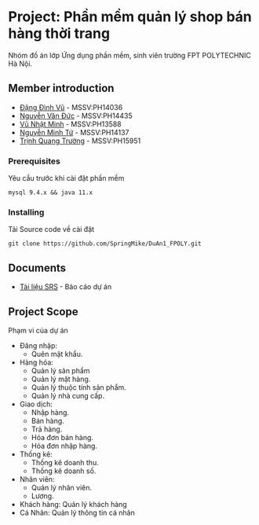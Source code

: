 # Project: Phần mềm quản lý shop bán hàng thời trang


Nhóm đồ án lớp Ứng dụng phần mềm, sinh viên trường FPT POLYTECHNIC Hà Nội.

## Member introduction

* [Đặng Đình Vũ](https://www.facebook.com/DangDinhVu221) - MSSV:PH14036
* [Nguyễn Văn Đức](https://www.facebook.com/BoyIT2509) - MSSV:PH14435
* [Vũ Nhật Minh](https://www.facebook.com/profile.php?id=100009524366210) - MSSV:PH13588
* [Nguyễn Minh Tứ](https://www.facebook.com/minhfourr) - MSSV:PH14137
* [Trịnh Quang Trường](https://www.facebook.com/Neyu.00) - MSSV:PH15951

### Prerequisites

Yêu cầu trước khi cài đặt phần mềm

```
mysql 9.4.x && java 11.x
```

### Installing

Tải Source code về cài đặt

```
git clone https://github.com/SpringMike/DuAn1_FPOLY.git
```

## Documents

* [Tài liệu SRS](https://docs.google.com/document/d/16ZH8ivhvqRD32FTY34rCLF8o_PV-O8rS/edit?usp=sharing&ouid=111103252781516276994&rtpof=true&sd=true) - Báo cáo dự án

## Project Scope

Phạm vi của dự án

- Đăng nhập:
  - Quên mật khẩu.
- Hàng hóa:
  - Quản lý sản phẩm
  - Quản lý mặt hàng.
  - Quản lý thuộc tính sản phẩm.
  - Quản lý nhà cung cấp.
- Giao dịch:
  - Nhập hàng.
  - Bán hàng.
  - Trả hàng.
  - Hóa đơn bán hàng.
  - Hóa đơn nhập hàng.
- Thống kê:
  - Thống kê doanh thu.
  - Thống kê doanh số.
- Nhân viên:
  - Quản lý nhân viên.
  - Lương.
- Khách hàng: Quản lý khách hàng
- Cá Nhân: Quản lý thông tin cá nhân




  


